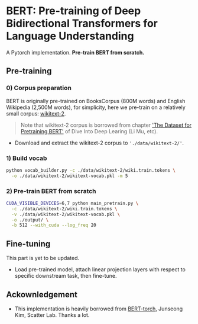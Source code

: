 # BERT: Pre-training of Deep Bidirectional Transformers for Language Understanding
A Pytorch implementation. **Pre-train BERT from scratch.**

## Pre-training
### 0) Corpus preparation
BERT is originally pre-trained on BooksCorpus (800M words) and English Wikipedia (2,500M words), for simplicity,
here we pre-train on a relatively small corpus: 
[wikitext-2](https://s3.amazonaws.com/research.metamind.io/wikitext/wikitext-2-v1.zip').
> Note that wikitext-2 corpus is borrowed from chapter 
['The Dataset for Pretraining BERT'](https://d2l.ai/chapter_natural-language-processing-pretraining/bert-dataset.html)
of Dive Into Deep Learing (Li Mu, etc).
- Download and extract the wikitext-2 corpus to ```'./data/wikitext-2/'```.

### 1) Build vocab
```bash
python vocab_builder.py -c ./data/wikitext-2/wiki.train.tokens \
  -o ./data/wikitext-2/wikitext-vocab.pkl -m 5
```

### 2) Pre-train BERT from scratch
```bash
CUDA_VISIBLE_DEVICES=6,7 python main_pretrain.py \
  -c ./data/wikitext-2/wiki.train.tokens \
  -v ./data/wikitext-2/wikitext-vocab.pkl \
  -o ./output/ \
  -b 512 --with_cuda --log_freq 20
```

## Fine-tuning
This part is yet to be updated.
- Load pre-trained model, attach linear projection layers with respect to specific downstream task, then fine-tune.

## Ackownledgement
* This implementation is heavily borrowed from [BERT-torch](https://github.com/codertimo/BERT-pytorch), Junseong Kim, Scatter Lab.
  Thanks a lot.

